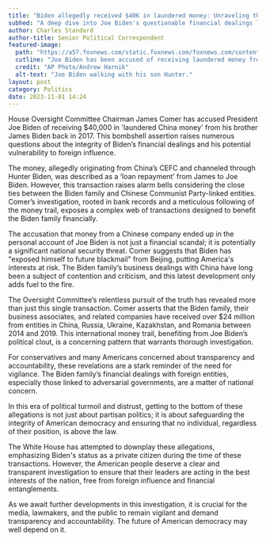 ```yaml
---
title: "Biden allegedly received $40K in laundered money: Unraveling the Tangled Web of China Money"
subhed: "A deep dive into Joe Biden's questionable financial dealings linked to China"
author: Charles Standard
author-title: Senior Political Correspondent
featured-image: 
  path: "https://a57.foxnews.com/static.foxnews.com/foxnews.com/content/uploads/2023/06/1440/810/AP23177027348831.jpg?ve=1&tl=1"
  cutline: "Joe Biden has been accused of receiving laundered money from China by James Comer."
  credit: "AP Photo/Andrew Harnik"
  alt-text: "Joe Biden walking with his son Hunter."
layout: post
category: Politics
date: 2023-11-01 14:24
---
```


House Oversight Committee Chairman James Comer has accused President Joe Biden of receiving $40,000 in 'laundered China money' from his brother James Biden back in 2017. This bombshell assertion raises numerous questions about the integrity of Biden’s financial dealings and his potential vulnerability to foreign influence.

The money, allegedly originating from China’s CEFC and channeled through Hunter Biden, was described as a ‘loan repayment’ from James to Joe Biden. However, this transaction raises alarm bells considering the close ties between the Biden family and Chinese Communist Party-linked entities. Comer’s investigation, rooted in bank records and a meticulous following of the money trail, exposes a complex web of transactions designed to benefit the Biden family financially.

The accusation that money from a Chinese company ended up in the personal account of Joe Biden is not just a financial scandal; it is potentially a significant national security threat. Comer suggests that Biden has "exposed himself to future blackmail" from Beijing, putting America's interests at risk. The Biden family’s business dealings with China have long been a subject of contention and criticism, and this latest development only adds fuel to the fire.

The Oversight Committee’s relentless pursuit of the truth has revealed more than just this single transaction. Comer asserts that the Biden family, their business associates, and related companies have received over $24 million from entities in China, Russia, Ukraine, Kazakhstan, and Romania between 2014 and 2019. This international money trail, benefiting from Joe Biden’s political clout, is a concerning pattern that warrants thorough investigation.

For conservatives and many Americans concerned about transparency and accountability, these revelations are a stark reminder of the need for vigilance. The Biden family’s financial dealings with foreign entities, especially those linked to adversarial governments, are a matter of national concern.

In this era of political turmoil and distrust, getting to the bottom of these allegations is not just about partisan politics; it is about safeguarding the integrity of American democracy and ensuring that no individual, regardless of their position, is above the law.

The White House has attempted to downplay these allegations, emphasizing Biden's status as a private citizen during the time of these transactions. However, the American people deserve a clear and transparent investigation to ensure that their leaders are acting in the best interests of the nation, free from foreign influence and financial entanglements.

As we await further developments in this investigation, it is crucial for the media, lawmakers, and the public to remain vigilant and demand transparency and accountability. The future of American democracy may well depend on it.
